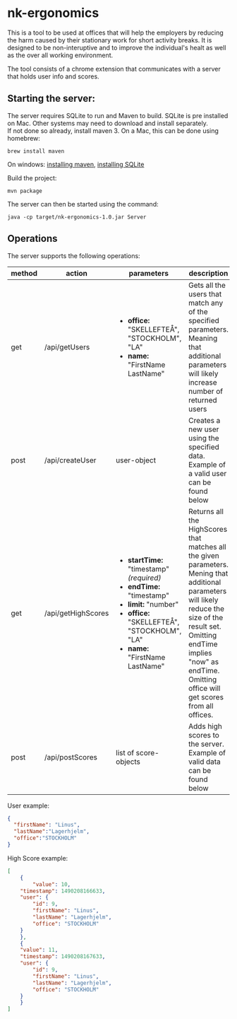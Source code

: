 # nk-ergonomics
This is a tool to be used at offices that will help the employers by reducing the harm caused by their stationary work for short activity breaks. It is designed to be non-interuptive and to improve the individual's healt as well as the over all working environment.

The tool consists of a chrome extension that communicates with a server that holds user info and scores.

## Starting the server:      
The server requires SQLite to run and Maven to build. SQLite is pre installed on Mac. Other systems may need to download and install separately.  
If not done so already, install maven 3. On a Mac, this can be done using homebrew:
```
brew install maven
```
On windows:  [installing maven](https://maven.apache.org/guides/getting-started/windows-prerequisites.html), [installing SQLite](http://johnatten.com/2014/12/07/installing-and-using-sqlite-on-windows/)
  
Build the project:
```
mvn package
```
The server can then be started using the command:
```
java -cp target/nk-ergonomics-1.0.jar Server
```


## Operations  
The server supports the following operations:  

| method | action             | parameters                                                                                                                                                                                                        | description                                                                                                                                                                                                                                     |
|--------|--------------------|-------------------------------------------------------------------------------------------------------------------------------------------------------------------------------------------------------------------|-------------------------------------------------------------------------------------------------------------------------------------------------------------------------------------------------------------------------------------------------|
| get    | /api/getUsers      | <ul><li>**office:** "SKELLEFTEÅ", "STOCKHOLM", "LA" </li>   <li>**name:** "FirstName LastName"</li></ul>                                                                                                          | Gets all the users that match any of the specified parameters. Meaning that additional parameters will likely increase number of returned users                                                                                                 |
| post   | /api/createUser    | user-object                                                                                                                                                                                                       | Creates a new user using the specified data. Example of a valid user can be found below                                                                                                                                                         |
| get    | /api/getHighScores | <ul><li>**startTime:** "timestamp" _(required)_</li><li>**endTime:** "timestamp"</li><li>**limit:** "number"</li><li>**office:** "SKELLEFTEÅ", "STOCKHOLM", "LA"</li><li>**name:** "FirstName LastName"</li></ul> | Returns all the HighScores that matches all the given parameters. Mening that additional parameters will likely reduce the size of the result set. Omitting endTime implies "now" as endTime. Omitting office will get scores from all offices. |
| post   | /api/postScores    | list of score-objects                                                                                                                                                                                             | Adds high scores to the server. Example of valid data can be found below                                                                                                                                                                        |


User example:
```json
{
  "firstName": "Linus",
  "lastName":"Lagerhjelm",
  "office":"STOCKHOLM"
}
```

High Score example:
```json
[
    {
    	"value": 10, 
	"timestamp": 1490208166633, 
	"user": {
		"id": 9,
		"firstName": "Linus",
		"lastName": "Lagerhjelm",
		"office": "STOCKHOLM"
	}
    },
    {
	"value": 11, 
	"timestamp": 1490208167633, 
	"user": {
		"id": 9,
		"firstName": "Linus",
		"lastName": "Lagerhjelm",
		"office": "STOCKHOLM"
	}
    }
]
```
